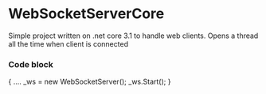 # WebSocketServerCore

Simple project written on .net core 3.1 to handle web clients.
Opens a thread all the time when client is connected


### Code block
{
 ....
  _ws = new WebSocketServer();
  _ws.Start();
}
